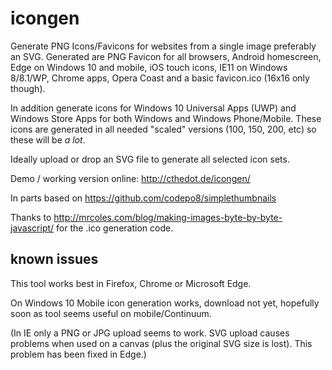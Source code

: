 icongen
=======

Generate PNG Icons/Favicons for websites from a single image preferably an SVG. Generated are PNG Favicon for all browsers, Android homescreen, Edge on Windows 10 and mobile, iOS touch icons, IE11 on Windows 8/8.1/WP, Chrome apps, Opera Coast and a basic favicon.ico (16x16 only though).

In addition generate icons for Windows 10 Universal Apps (UWP) and Windows Store Apps for both Windows and Windows Phone/Mobile. These icons are generated in all needed "scaled" versions (100, 150, 200, etc) so these will be *a lot*.

Ideally upload or drop an SVG file to generate all selected icon sets.


Demo / working version online: http://cthedot.de/icongen/


In parts based on https://github.com/codepo8/simplethumbnails

Thanks to http://mrcoles.com/blog/making-images-byte-by-byte-javascript/ for the .ico generation code.


known issues
------------
This tool works best in Firefox, Chrome or Microsoft Edge.

On Windows 10 Mobile icon generation works, download not yet, hopefully soon as tool seems useful on mobile/Continuum.

(In IE only a PNG or JPG upload seems to work. SVG upload causes problems when used on a canvas (plus the original SVG size is lost). This problem has been fixed in Edge.)
